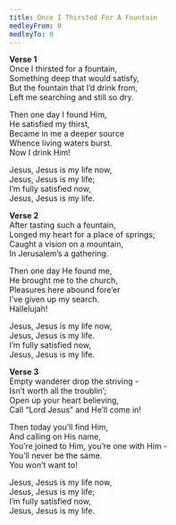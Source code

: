 ```yaml
---
title: Once I Thirsted For A Fountain
medleyFrom: 0
medleyTo: 0
---
```


**Verse 1**  
Once I thirsted for a fountain,  
Something deep that would satisfy,  
But the fountain that I’d drink from,  
Left me searching and still so dry.

Then one day I found Him,  
He satisfied my thirst,  
Became in me a deeper source  
Whence living waters burst.  
Now I drink Him!

Jesus, Jesus is my life now,  
Jesus, Jesus is my life;  
I’m fully satisfied now,  
Jesus, Jesus is my life.

**Verse 2**  
After tasting such a fountain,  
Longed my heart for a place of springs;  
Caught a vision on a mountain,  
In Jerusalem’s a gathering.

Then one day He found me,  
He brought me to the church,  
Pleasures here abound fore’er  
I’ve given up my search.  
Hallelujah!

Jesus, Jesus is my life now,  
Jesus, Jesus is my life.  
I’m fully satisfied now,  
Jesus, Jesus is my life.

**Verse 3**  
Empty wanderer drop the striving -  
Isn’t worth all the troublin’;  
Open up your heart believing,  
Call “Lord Jesus” and He’ll come in!

Then today you’ll find Him,  
And calling on His name,  
You’re joined to Him, you’re one with Him -  
You’ll never be the same.  
You won’t want to!

Jesus, Jesus is my life now,  
Jesus, Jesus is my life;  
I’m fully satisfied now,  
Jesus, Jesus is my life.
